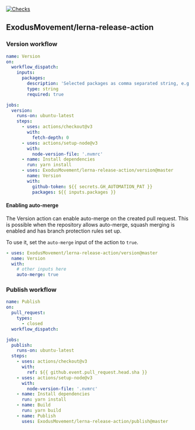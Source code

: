 [![Checks](https://github.com/ExodusMovement/lerna-release-action/actions/workflows/checks.yml/badge.svg)](https://github.com/ExodusMovement/lerna-release-action/actions/workflows/checks.yml)

## ExodusMovement/lerna-release-action

### Version workflow

```yaml
name: Version
on:
  workflow_dispatch:
    inputs:
      packages:
        description: 'Selected packages as comma separated string, e.g. modules/storage-spec,libraries/formatting'
        type: string
        required: true

jobs:
  version:
    runs-on: ubuntu-latest
    steps:
      - uses: actions/checkout@v3
        with:
          fetch-depth: 0
      - uses: actions/setup-node@v3
        with:
          node-version-file: '.nvmrc'
      - name: Install dependencies
        run: yarn install
      - uses: ExodusMovement/lerna-release-action/version@master
        name: Version
        with:
          github-token: ${{ secrets.GH_AUTOMATION_PAT }}
          packages: ${{ inputs.packages }}
```

#### Enabling auto-merge

The Version action can enable auto-merge on the created pull request. This is possible when the repository allows auto-merge, squash merging is enabled and has branch protection rules set up.

To use it, set the `auto-merge` input of the action to `true`.

```yaml
- uses: ExodusMovement/lerna-release-action/version@master
  name: Version
  with:
    # other inputs here
    auto-merge: true
```

### Publish workflow

```yaml
name: Publish
on:
  pull_request:
    types:
      - closed
  workflow_dispatch:

jobs:
  publish:
    runs-on: ubuntu-latest
  steps:
    - uses: actions/checkout@v3
      with:
        ref: ${{ github.event.pull_request.head.sha }}
    - uses: actions/setup-node@v3
      with:
        node-version-file: '.nvmrc'
    - name: Install dependencies
      run: yarn install
    - name: Build
      run: yarn build
    - name: Publish
      uses: ExodusMovement/lerna-release-action/publish@master
```
